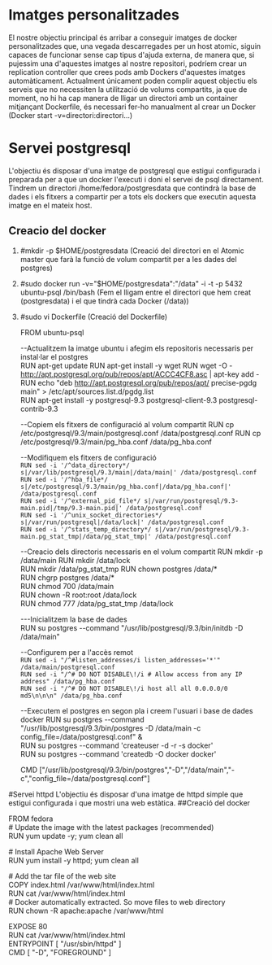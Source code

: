 # Imatges personalitzades
El nostre objectiu principal és arribar a conseguir imatges de docker personalitzades que, una vegada descarregades per un host atomic, siguin capaces de funcionar sense cap tipus d'ajuda externa, de manera que, si pujessim una d'aquestes imatges al nostre repositori, podríem crear un replication controller que crees pods amb Dockers d'aquestes imatges automàticament.
Actualment únicament poden complir aquest objectiu els serveis que no necessiten la utilització de volums compartits, ja que de moment, no hi ha cap manera de lligar un directori amb un container mitjançant Dockerfile, és necessari fer-ho manualment al crear un Docker (Docker start -v=directori:directori...)

# Servei postgresql
L'objectiu és disposar d'una imatge de postgresql que estigui configurada i preparada per a que un docker l'executi i doni el servei de psql directament.
Tindrem un directori /home/fedora/postgresdata que contindrà la base de dades i els fitxers a compartir per a tots els dockers que executin aquesta imatge en el mateix host.
## Creacio del docker
1. \#mkdir -p $HOME/postgresdata (Creació del directori en el Atomic master que farà la funció de volum compartit per a les dades del postgres)
2. \#sudo docker run -v="$HOME/postgresdata":"/data" -i -t -p 5432 ubuntu-psql /bin/bash (Fem el lligam entre el directori que hem creat (postgresdata) i el que tindrà cada Docker (/data))
3. \#sudo vi Dockerfile (Creació del Dockerfile)
	
	FROM ubuntu-psql	
	
	--Actualitzem la imatge ubuntu i afegim els repositoris necessaris per instal·lar el postgres	
	RUN apt-get update
	RUN apt-get install -y wget	
	RUN wget -O - http://apt.postgresql.org/pub/repos/apt/ACCC4CF8.asc | apt-key add -	
	RUN echo "deb http://apt.postgresql.org/pub/repos/apt/ precise-pgdg main" > /etc/apt/sources.list.d/pgdg.list	
	RUN apt-get install -y postgresql-9.3 postgresql-client-9.3 postgresql-contrib-9.3	
	
	--Copiem els fitxers de configuració al volum compartit
	RUN cp /etc/postgresql/9.3/main/postgresql.conf /data/postgresql.conf
	RUN cp /etc/postgresql/9.3/main/pg_hba.conf /data/pg_hba.conf

	--Modifiquem els fitxers de configuració	
	```RUN sed -i '/^data_directory*/ s|/var/lib/postgresql/9.3/main|/data/main|' /data/postgresql.conf```	
	```RUN sed -i '/^hba_file*/ s|/etc/postgresql/9.3/main/pg_hba.conf|/data/pg_hba.conf|' /data/postgresql.conf```			
	```RUN sed -i '/^external_pid_file*/ s|/var/run/postgresql/9.3-main.pid|/tmp/9.3-main.pid|' /data/postgresql.conf```	
	```RUN sed -i '/^unix_socket_directories*/ s|/var/run/postgresql|/data/lock|' /data/postgresql.conf```		
	```RUN sed -i '/^stats_temp_directory*/ s|/var/run/postgresql/9.3-main.pg_stat_tmp|/data/pg_stat_tmp|' /data/postgresql.conf```	
	
	--Creacio dels directoris necessaris en el volum compartit
	RUN mkdir -p /data/main	
	RUN mkdir /data/lock	
	RUN mkdir /data/pg_stat_tmp	
	RUN chown postgres /data/*	
	RUN chgrp postgres /data/*	
	RUN chmod 700 /data/main	
	RUN chown -R root:root /data/lock	
	RUN chmod 777 /data/pg_stat_tmp /data/lock	
	
	---Inicialitzem la base de dades	
	RUN su postgres --command  "/usr/lib/postgresql/9.3/bin/initdb -D /data/main"
	
	--Configurem per a l'accès remot	
	```RUN sed -i "/^#listen_addresses/i listen_addresses='*'" /data/main/postgresql.conf```	
	```RUN sed -i "/^# DO NOT DISABLE\!/i # Allow access from any IP address" /data/pg_hba.conf```	
	```RUN sed -i "/^# DO NOT DISABLE\!/i host all all 0.0.0.0/0 md5\n\n\n" /data/pg_hba.conf```	
	
	--Executem el postgres en segon pla i creem l'usuari i base de dades docker
	RUN su postgres --command "/usr/lib/postgresql/9.3/bin/postgres -D /data/main -c config_file=/data/postgresql.conf" &	
	RUN su postgres --command 'createuser -d -r -s docker'	
	RUN su postgres --command 'createdb -O docker docker'	

	CMD ["/usr/lib/postgresql/9.3/bin/postgres","-D","/data/main","-c","config_file=/data/postgresql.conf"]	

#Servei httpd
L'objectiu és disposar d'una imatge de httpd simple que estigui configurada i que mostri una web estàtica.
##Creació del docker

FROM fedora		
\# Update the image with the latest packages (recommended)	
RUN yum update -y; yum clean all

\# Install Apache Web Server	
RUN yum install -y httpd; yum clean all

\# Add the tar file of the web site		
COPY index.html  /var/www/html/index.html	
RUN cat /var/www/html/index.html	
\# Docker automatically extracted. So move files to web directory	
RUN chown -R apache:apache /var/www/html	
	
EXPOSE 80	
RUN cat /var/www/html/index.html	
ENTRYPOINT [ "/usr/sbin/httpd" ]	
CMD [ "-D", "FOREGROUND" ]	


